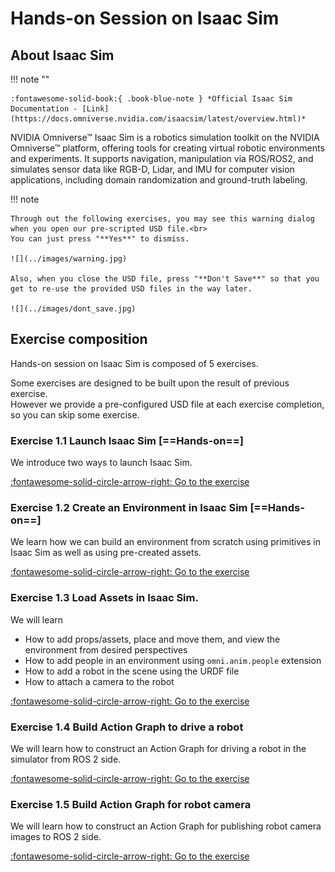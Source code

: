 # Hands-on Session on Isaac Sim

## About Isaac Sim

!!! note ""

    :fontawesome-solid-book:{ .book-blue-note } *Official Isaac Sim Documentation - [Link](https://docs.omniverse.nvidia.com/isaacsim/latest/overview.html)*

NVIDIA Omniverse™ Isaac Sim is a robotics simulation toolkit on the NVIDIA Omniverse™ platform, offering tools for creating virtual robotic environments and experiments. It supports navigation, manipulation via ROS/ROS2, and simulates sensor data like RGB-D, Lidar, and IMU for computer vision applications, including domain randomization and ground-truth labeling.

!!! note

    Through out the following exercises, you may see this warning dialog when you open our pre-scripted USD file.<br>
    You can just press "**Yes**" to dismiss.

    ![](../images/warning.jpg)

    Also, when you close the USD file, press "**Don't Save**" so that you get to re-use the provided USD files in the way later.

    ![](../images/dont_save.jpg)

## Exercise composition

Hands-on session on Isaac Sim is composed of 5 exercises.

Some exercises are designed to be built upon the result of previous exercise.<br> However we provide a pre-configured USD file at each exercise completion, so you can skip some exercise.

### Exercise 1.1 Launch Isaac Sim [==Hands-on==]

We introduce two ways to launch Isaac Sim.

[:fontawesome-solid-circle-arrow-right: Go to the exercise](./isaac-sim_01.md) 

### Exercise 1.2 Create an Environment in Isaac Sim [==Hands-on==]

We learn how we can build an environment from scratch using primitives in Isaac Sim as well as using pre-created assets. 

[:fontawesome-solid-circle-arrow-right: Go to the exercise](./isaac-sim_02.md) 

### Exercise 1.3 Load Assets in Isaac Sim.

We will learn

- How to add props/assets, place and move them, and view the environment from desired perspectives
- How to add people in an environment using `omni.anim.people` extension
- How to add a robot in the scene using the URDF file
- How to attach a camera to the robot

[:fontawesome-solid-circle-arrow-right: Go to the exercise](./isaac-sim_03.md) 

### Exercise 1.4 Build Action Graph to drive a robot

We will learn how to construct an Action Graph for driving a robot in the simulator from ROS 2 side.

[:fontawesome-solid-circle-arrow-right: Go to the exercise](./isaac-sim_04.md) 

### Exercise 1.5 Build Action Graph for robot camera

We will learn how to construct an Action Graph for publishing robot camera images to ROS 2 side.

[:fontawesome-solid-circle-arrow-right: Go to the exercise](./isaac-sim_05.md) 
